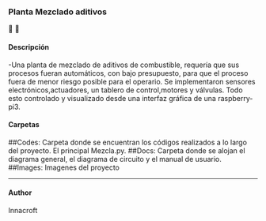 ### Planta Mezclado aditivos 
🔧  🔨

#### Descripción
-Una planta de mezclado de aditivos de combustible, requería que sus procesos fueran automáticos, con bajo presupuesto, para que el proceso fuera de menor riesgo posible para el operario.
Se implementaron sensores electrónicos,actuadores, un tablero de control,motores y válvulas. Todo esto controlado y visualizado desde una interfaz gráfica de una raspberry-pi3.

#### Carpetas
##Codes: 
Carpeta donde se encuentran los códigos realizados a lo largo del proyecto.
El principal Mezcla.py.
##Docs: 
Carpeta donde se alojan el diagrama general, el diagrama de circuito y el manual de usuario.
##Images:
Imagenes del proyecto

------------
#### Author
Innacroft
